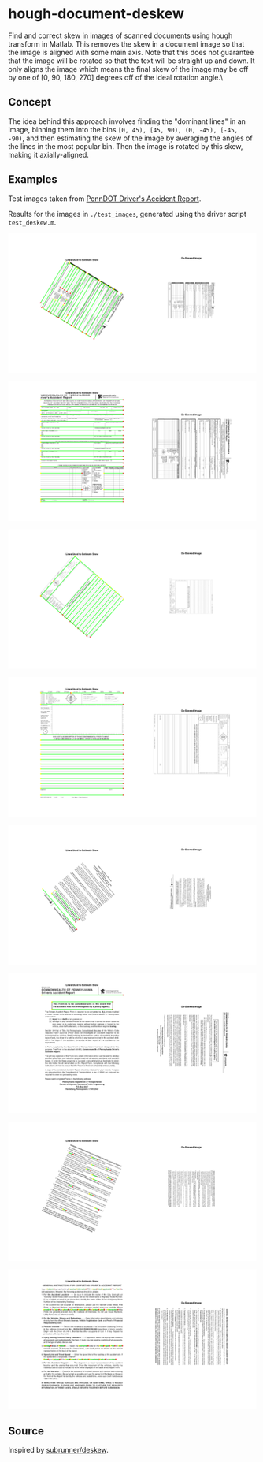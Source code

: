 # hough-document-deskew
Find and correct skew in images of scanned documents using hough transform in Matlab. This removes the skew in a document image so that the image is aligned with some main axis. Note that this does not guarantee that the image will be rotated so that the text will be straight up and down. It only aligns the image which means the final skew of the image may be off by one of [0, 90, 180, 270] degrees off of the ideal rotation angle.\

## Concept

The idea behind this approach involves finding the "dominant lines" in an image, binning them into the bins `[0, 45), [45, 90), (0, -45), [-45, -90)`, and then estimating the skew of the image by averaging the angles of the lines in the most popular bin. Then the image is rotated by this skew, making it axially-aligned.

## Examples

Test images taken from [PennDOT Driver's Accident Report](https://www.penndot.gov/ContactUs/_layouts/pa.penndot.formsandpubs/formsandpubs.aspx).

Results for the images in `./test_images`, generated using the driver script `test_deskew.m`. 

![](./readme_files/im_1_rot_121__out.png)

![](./readme_files/im_1__out.png)

![](./readme_files/im_2_rot_311__out.png)

![](./readme_files/im_2__out.png)

![](./readme_files/im_3_rot_230__out.png)

![](./readme_files/im_3__out.png)

![](./readme_files/im_4_rot_23__out.png)

![](./readme_files/im_4__out.png)

## Source

Inspired by [subrunner/deskew](git@github.com:sbrunner/deskew.git).


